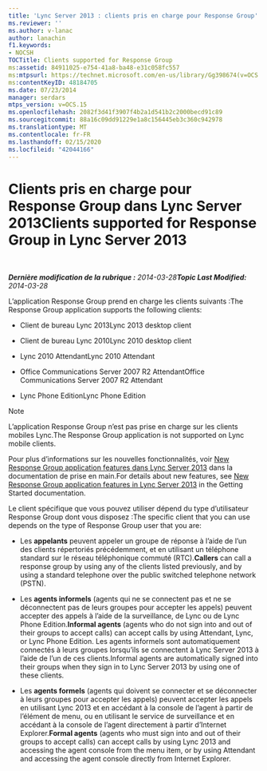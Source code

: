 ```yaml
---
title: 'Lync Server 2013 : clients pris en charge pour Response Group'
ms.reviewer: ''
ms.author: v-lanac
author: lanachin
f1.keywords:
- NOCSH
TOCTitle: Clients supported for Response Group
ms:assetid: 84911025-e754-41a8-ba48-e31c058fc557
ms:mtpsurl: https://technet.microsoft.com/en-us/library/Gg398674(v=OCS.15)
ms:contentKeyID: 48184705
ms.date: 07/23/2014
manager: serdars
mtps_version: v=OCS.15
ms.openlocfilehash: 2082f3d41f3907f4b2a1d541b2c2000becd91c89
ms.sourcegitcommit: 88a16c09dd91229e1a8c156445eb3c360c942978
ms.translationtype: MT
ms.contentlocale: fr-FR
ms.lasthandoff: 02/15/2020
ms.locfileid: "42044166"
---
```

<div data-xmlns="http://www.w3.org/1999/xhtml">

<div class="topic" data-xmlns="http://www.w3.org/1999/xhtml" data-msxsl="urn:schemas-microsoft-com:xslt" data-cs="http://msdn.microsoft.com/">

<div data-asp="http://msdn2.microsoft.com/asp">

# <a name="clients-supported-for-response-group-in-lync-server-2013"></a><span data-ttu-id="84807-102">Clients pris en charge pour Response Group dans Lync Server 2013</span><span class="sxs-lookup"><span data-stu-id="84807-102">Clients supported for Response Group in Lync Server 2013</span></span>

</div>

<div id="mainSection">

<div id="mainBody">

<span> </span>

<span data-ttu-id="84807-103">_**Dernière modification de la rubrique :** 2014-03-28_</span><span class="sxs-lookup"><span data-stu-id="84807-103">_**Topic Last Modified:** 2014-03-28_</span></span>

<span data-ttu-id="84807-104">L’application Response Group prend en charge les clients suivants :</span><span class="sxs-lookup"><span data-stu-id="84807-104">The Response Group application supports the following clients:</span></span>

  - <span data-ttu-id="84807-105">Client de bureau Lync 2013</span><span class="sxs-lookup"><span data-stu-id="84807-105">Lync 2013 desktop client</span></span>

  - <span data-ttu-id="84807-106">Client de bureau Lync 2010</span><span class="sxs-lookup"><span data-stu-id="84807-106">Lync 2010 desktop client</span></span>

  - <span data-ttu-id="84807-107">Lync 2010 Attendant</span><span class="sxs-lookup"><span data-stu-id="84807-107">Lync 2010 Attendant</span></span>

  - <span data-ttu-id="84807-108">Office Communications Server 2007 R2 Attendant</span><span class="sxs-lookup"><span data-stu-id="84807-108">Office Communications Server 2007 R2 Attendant</span></span>

  - <span data-ttu-id="84807-109">Lync Phone Edition</span><span class="sxs-lookup"><span data-stu-id="84807-109">Lync Phone Edition</span></span>

<div>


> [!NOTE]  
> <span data-ttu-id="84807-110">L’application Response Group n’est pas prise en charge sur les clients mobiles Lync.</span><span class="sxs-lookup"><span data-stu-id="84807-110">The Response Group application is not supported on Lync mobile clients.</span></span>



</div>

<span data-ttu-id="84807-111">Pour plus d’informations sur les nouvelles fonctionnalités, voir [New Response Group application features dans Lync Server 2013](lync-server-2013-new-response-group-application-features.md) dans la documentation de prise en main.</span><span class="sxs-lookup"><span data-stu-id="84807-111">For details about new features, see [New Response Group application features in Lync Server 2013](lync-server-2013-new-response-group-application-features.md) in the Getting Started documentation.</span></span>

<span data-ttu-id="84807-112">Le client spécifique que vous pouvez utiliser dépend du type d’utilisateur Response Group dont vous disposez :</span><span class="sxs-lookup"><span data-stu-id="84807-112">The specific client that you can use depends on the type of Response Group user that you are:</span></span>

  - <span data-ttu-id="84807-113">Les **appelants** peuvent appeler un groupe de réponse à l’aide de l’un des clients répertoriés précédemment, et en utilisant un téléphone standard sur le réseau téléphonique commuté (RTC).</span><span class="sxs-lookup"><span data-stu-id="84807-113">**Callers** can call a response group by using any of the clients listed previously, and by using a standard telephone over the public switched telephone network (PSTN).</span></span>

  - <span data-ttu-id="84807-114">Les **agents informels** (agents qui ne se connectent pas et ne se déconnectent pas de leurs groupes pour accepter les appels) peuvent accepter des appels à l’aide de la surveillance, de Lync ou de Lync Phone Edition.</span><span class="sxs-lookup"><span data-stu-id="84807-114">**Informal agents** (agents who do not sign into and out of their groups to accept calls) can accept calls by using Attendant, Lync, or Lync Phone Edition.</span></span> <span data-ttu-id="84807-115">Les agents informels sont automatiquement connectés à leurs groupes lorsqu’ils se connectent à Lync Server 2013 à l’aide de l’un de ces clients.</span><span class="sxs-lookup"><span data-stu-id="84807-115">Informal agents are automatically signed into their groups when they sign in to Lync Server 2013 by using one of these clients.</span></span>

  - <span data-ttu-id="84807-116">Les **agents formels** (agents qui doivent se connecter et se déconnecter à leurs groupes pour accepter les appels) peuvent accepter les appels en utilisant Lync 2013 et en accédant à la console de l’agent à partir de l’élément de menu, ou en utilisant le service de surveillance et en accédant à la console de l’agent directement à partir d’Internet Explorer.</span><span class="sxs-lookup"><span data-stu-id="84807-116">**Formal agents** (agents who must sign into and out of their groups to accept calls) can accept calls by using Lync 2013 and accessing the agent console from the menu item, or by using Attendant and accessing the agent console directly from Internet Explorer.</span></span>

</div>

<span> </span>

</div>

</div>

</div>


